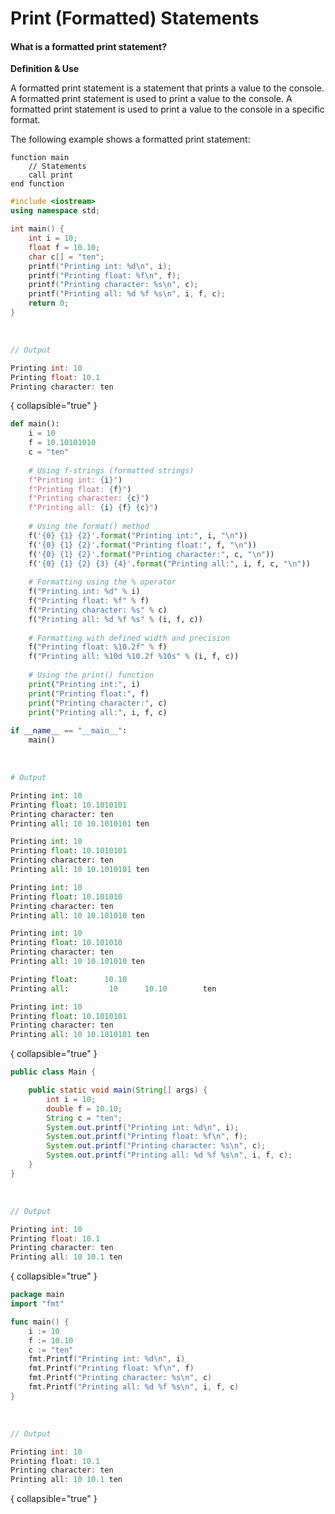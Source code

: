 # Print (Formatted) Statements

#### What is a formatted print statement?

<note>
<b>Definition &amp; Use</b>

A formatted print statement is a statement that prints a value to the console. A formatted print statement is used to print a value to the console. A formatted print statement is used to print a value to the console in a specific format.
</note>

The following example shows a formatted print statement:

<procedure switcher-key="Pseudocode">

```text
function main
    // Statements
    call print
end function
```

</procedure>

<procedure switcher-key="C++">

```c++
#include <iostream>
using namespace std;

int main() {
    int i = 10;
    float f = 10.10;
    char c[] = "ten";
    printf("Printing int: %d\n", i);
    printf("Printing float: %f\n", f);
    printf("Printing character: %s\n", c);
    printf("Printing all: %d %f %s\n", i, f, c);
    return 0;
}
```

<br/>

```c++
// Output

Printing int: 10
Printing float: 10.1
Printing character: ten
```
{ collapsible="true" }

</procedure>

<procedure switcher-key="Python">

```python
def main():
    i = 10
    f = 10.10101010
    c = "ten"
    
    # Using f-strings (formatted strings)
    f"Printing int: {i}")
    f"Printing float: {f}")
    f"Printing character: {c}")
    f"Printing all: {i} {f} {c}")
    
    # Using the format() method
    f('{0} {1} {2}'.format("Printing int:", i, "\n"))
    f('{0} {1} {2}'.format("Printing float:", f, "\n"))
    f('{0} {1} {2}'.format("Printing character:", c, "\n"))
    f('{0} {1} {2} {3} {4}'.format("Printing all:", i, f, c, "\n"))
    
    # Formatting using the % operator
    f("Printing int: %d" % i)
    f("Printing float: %f" % f)
    f("Printing character: %s" % c)
    f("Printing all: %d %f %s" % (i, f, c))
    
    # Formatting with defined width and precision
    f("Printing float: %10.2f" % f)
    f("Printing all: %10d %10.2f %10s" % (i, f, c))
    
    # Using the print() function
    print("Printing int:", i)
    print("Printing float:", f)
    print("Printing character:", c)
    print("Printing all:", i, f, c)
    
if __name__ == "__main__":
    main()
```

<br/>

```python
# Output

Printing int: 10
Printing float: 10.1010101
Printing character: ten
Printing all: 10 10.1010101 ten

Printing int: 10
Printing float: 10.1010101
Printing character: ten
Printing all: 10 10.1010101 ten

Printing int: 10
Printing float: 10.101010
Printing character: ten
Printing all: 10 10.101010 ten

Printing int: 10
Printing float: 10.101010
Printing character: ten
Printing all: 10 10.101010 ten

Printing float:      10.10
Printing all:         10      10.10        ten

Printing int: 10
Printing float: 10.1010101
Printing character: ten
Printing all: 10 10.1010101 ten
```
{ collapsible="true" }

</procedure>

<procedure switcher-key="Java">

```java
public class Main {

    public static void main(String[] args) {
        int i = 10;
        double f = 10.10;
        String c = "ten";
        System.out.printf("Printing int: %d\n", i);
        System.out.printf("Printing float: %f\n", f);
        System.out.printf("Printing character: %s\n", c);
        System.out.printf("Printing all: %d %f %s\n", i, f, c);
    }
}
```

<br/>

```java
// Output

Printing int: 10
Printing float: 10.1
Printing character: ten
Printing all: 10 10.1 ten
```
{ collapsible="true" }

</procedure>

<procedure switcher-key="Go">

```go
package main
import "fmt"

func main() {
    i := 10
    f := 10.10
    c := "ten"
    fmt.Printf("Printing int: %d\n", i)
    fmt.Printf("Printing float: %f\n", f)
    fmt.Printf("Printing character: %s\n", c)
    fmt.Printf("Printing all: %d %f %s\n", i, f, c)
}
```

<br/>

```go
// Output

Printing int: 10
Printing float: 10.1
Printing character: ten
Printing all: 10 10.1 ten
```
{ collapsible="true" }

</procedure>